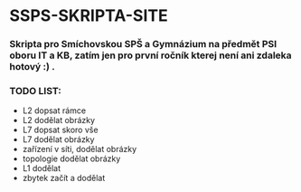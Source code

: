 # SSPS-SKRIPTA-SITE

### Skripta pro **Smíchovskou SPŠ a Gymnázium** na předmět PSI oboru IT a KB, zatím jen pro první ročník kterej není ani zdaleka hotový :) .

### TODO LIST: 
- L2 dopsat rámce
- L2 dodělat obrázky
- L7 dopsat skoro vše
- L7 dodělat obrázky
- zařízení v síti, dodělat obrázky
- topologie dodělat obrázky
- L1 dodělat
- zbytek začít a dodělat
